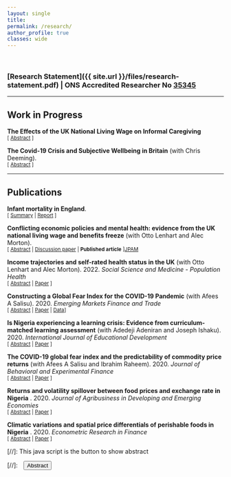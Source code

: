 ```yaml
---
layout: single
title:
permalink: /research/
author_profile: true
classes: wide
---
```


<br/>

<!-- Google Tag Manager (noscript) -->
<noscript><iframe src="https://www.googletagmanager.com/ns.html?id=GTM-PNS829G"
height="0" width="0" style="display:none;visibility:hidden"></iframe></noscript>
<!-- End Google Tag Manager (noscript) -->

### [Research Statement]({{ site.url }}/files/research-statement.pdf) | ONS Accredited Researcher No [35345](https://uksa.statisticsauthority.gov.uk/wp-content/uploads/2023/01/2023_01_03_UKSA_AR_Report.xlsx) 

---

## Work in Progress
**The Effects of the UK National Living Wage on Informal Caregiving**  <br/>
<small>[ <a href="#/" onclick="visib('nlw-carer')">Abstract</a>  ] </small>

<div id="nlw-carer" style="display: none; text-align: justify; line-height: 1.2" ><small>
The increasing ageing population and improvements in the life expectancy of children and young people needing care and support continuously require that family members and associates provide unpaid care. At the same time, declining public services and state welfare spending and expansionary labour market policies are putting pressure on unpaid carers. This study evaluates the effects of increasing wage floors on informal carers’ work hours and health. We considered the 2016 UK’s National Living Wage using the Coarsened Exact Matching and  Difference-in-Differences methods on longitudinal data collected from the Understanding Society’s UK Household Longitudinal Study (UKHLS). Our findings show negative effects of becoming unpaid carer on wor hours and negative health effects. However, increasing the wage floor through the NLW did not make significant difference on the caring effects.
</small><br><br/></div>



**The Covid-19 Crisis and Subjective Wellbeing in Britain** (with Chris Deeming). <br/>
<small>[ <a href="#/" onclick="visib('covid-swb')">Abstract</a>  ] </small>

<div id="covid-swb" style="display: none; text-align: justify; line-height: 1.2" ><small>
In this study we consider the impact of the COVID-19 pandemic across four different dimensions of subjective wellbeing (SWB). In the analyses we pool 110 waves of Secure Access data from the Opinions and Lifestyle Survey fielded by the UK’s Office for National Statistics. We consider the micro and macro aspects of institutional measures to address the COVID-19 pandemic on different measures of SWB, which include happiness, life satisfaction, worthwhileness and anxiety. Using the micro survey data, we consider the impact of micro measures to contain the spread of the virus on SWB, including the effects for workers on the Coronavirus Job Retention Scheme  and those working from home and home schooling. From a macro policy perspective, we evaluate the effects of aggregate governmental policy measures using the Oxford COVID-19 Government Response Tracker on SWB. Our findings show that both the micro and macro indicators of policy measures significantly predict SWB during the pandemic. Additionally, we find that SWB deteriorated significantly during the COVID-19 pandemic and has subsequently failed to return to the pre-pandemic levels after the ending of all public health restrictions in the UK, that signalled the end of the pandemic.
</small><br><br/></div>



- - -

## Publications
**Infant mortality in England**. <br/>
<small>[ <a href="#/" onclick="visib('imr-report')">Summary</a> | [Report][imr-report] ] </small>

<div id="imr-report" style="display: none; text-align: justify; line-height: 1.2" ><small>
The analysis, which was prepared by experts from the Child of the North group – a partnership between Health Equity North and N8 Research Partnership, found the most deprived parts of the country, the North of England and Black and Asian ethnic groups experienced an increase in infant mortality rates (IMR). The increase has been linked to risk factors such as prematurity, congenital anomalies, low birthweight, ethnicity, maternal age, deprivation, poverty and inequality.
** aCite as:  Akanni, Udu, Esan, Black et al. Infant mortality in England: August 2024. NHSA (2024). www.healthequitynorth.co.uk **
Full report in the link below.
</small><br><br/></div>

[imr-report]: https://www.healthequitynorth.co.uk/app/uploads/Infant-mortality-report-FINAL.pdf


**Conflicting economic policies and mental health: evidence from the UK national living wage and benefits freeze** (with Otto Lenhart and Alec Morton). <br/>
<small>[ <a href="#/" onclick="visib('nlw-health')">Abstract</a> | [Discussion paper][nlw-health] | **Published article** ][JPAM] </small>

<div id="nlw-health" style="display: none; text-align: justify; line-height: 1.2" ><small>
This study evaluates the mental health effects of two simultaneously implemented but conflicting policies in the UK: the National Living Wage and the benefits freeze policy. We employed the Callaway and Sant'Anna (2021) DID estimator to evaluate the heterogeneous policy effects, and we found that NLW leads to positive improvements in mental health. Also, we find the negative impact of the benefits freeze policy constricts the NLW effects. Our result is robust to the sensitivity analysis of the parallel trend assumption and the comparison group definition. Additional results support the psychosocial hypothesis that increased job satisfaction is strongly correlated with improvements in mental health. Also, we found evidence of substitution effects between work hours and leisure. Overall, our findings suggest that the effects of the NLW cannot be understood in isolation from the way the entire suite of policy instruments operates on earnings and liveable income for affected low wage workers.
</small><br><br/></div>

[nlw-health]: https://strathprints.strath.ac.uk/83257/
[JPAM]: https://onlinelibrary.wiley.com/doi/full/10.1002/pam.22592


**Income trajectories and self-rated health status in the UK** (with Otto Lenhart and Alec Morton). 2022. *Social Science and Medicine - Population Health* <br/>
<small>[ <a href="#/" onclick="visib('income-trajectories')">Abstract</a> | [Paper][income-trajectories] ] </small>

<div id="income-trajectories" style="display: none; text-align: justify; line-height: 1.2" ><small>
In line with the wide recognition of the connection between socioeconomic status and health outcomes, attention in the recent literature is extending the static perspective to the dynamic implications of income on health. This study contributes to the growing literature on the income-health nexus by evaluating income dynamics on various self-rated health measures in the UK. We explore the impact of different indicators of income experiences on self-rated health and wellbeing outcomes using data from the 11 Waves of Understanding Society UK Household Longitudinal Study between 2009 and 2019. First, we estimate a fixed-effects ordered logit model for various health and wellbeing measures, allowing us to control for unobserved time-invariant heterogeneity. Second, we evaluate the effects of income trajectories by linking longitudinal household income to cross-sectional health outcomes. Our results confirm the general evidence of positive impacts of increasing family income on health. Besides, we find that stability in income position is strongly associated with improved health and wellbeing. On the other hand, income volatility increases the odds of reporting poor health outcomes, particularly for those in low-income households. Also, more years spent in a lower-income quartile reduces the odds of reporting improved self-rated health. Finally, the significant difference in the estimated effects of income before and after 2016 highlights the significant shifts in the effects of income trajectories on self-reported health and wellbeing following the National Living Wage policy implementation.
</small><br><br/></div>

[income-trajectories]: https://doi.org/10.1016/j.ssmph.2022.101035


**Constructing a Global Fear Index for the COVID-19 Pandemic** (with Afees A Salisu). 2020. *Emerging Markets Finance and Trade* <br/>
<small>[ <a href="#/" onclick="visib('gfi-index')">Abstract</a> | [Paper][gfi-index] | [Data][gfi-data]]</small>

<div id="gfi-index" style="display: none; text-align: justify; line-height: 1.2" ><small>
This paper offers two main innovations. First, we construct a global fear index (GFI) for the COVID-19 pandemic to support economic, financial, and policy analyses in this area. Second, we demonstrate the application of the index to stock return predictability using OECD data. The panel data predictability results reveal the significance of the index as a good predictor of stock returns during the pandemic. Also, we find that accounting for “asymmetry” effect and macro (common) factors improves the forecast performance of the GFI-based predictive model for stock returns. With regular updates and improvements of the index, several empirical analyses can be extended to other macroeconomic fundamentals in future research.
</small><br><br/></div>

[gfi-index]: https://doi.org/10.1080/1540496X.2020.1785424

[gfi-data]: https://github.com/lateefakanni/covid_gfi_data

**Is Nigeria experiencing a learning crisis: Evidence from curriculum-matched learning assessment** (with Adedeji Adeniran and Joseph Ishaku). 2020. *International Journal of Educational Development* <br/>
<small>[ <a href="#/" onclick="visib('learning-crisis')">Abstract</a> | [Paper][learning-crisis] ] </small>

<div id="learning-crisis" style="display: none; text-align: justify; line-height: 1.2" ><small>
Agenda 2030 sets an ambitious target to provide inclusive and quality education for all. The first step in this quest is identifying those left behind in accessing quality education and reasons for their exclusion. However, Nigeria like many developing countries lacks data on learning assessment to measure progress on Agenda 2030 at the national and sub-national levels. In this study, we construct a measure for the quality of education by matching curriculum with literacy and numeracy assessments based on existing education survey. In addition, we examine the drivers of quality education in Nigeria based on the newly constructed learning indicator. Our findings confirm Nigerian education system is indeed facing deep learning crisis with the affected children mostly from poor households, in the rural areas, those that attend government-owned schools, and those in the northern region of the country Nigeria. The results emphasized the need for systemic change that will improve school infrastructure, teacher training and ensure more parental involvement.
</small><br><br/></div>

[learning-crisis]: https://doi.org/10.1016/j.ijedudev.2020.102199

**The COVID-19 global fear index and the predictability of commodity price returns** (with Afees A Salisu and Ibrahim Raheem). 2020. *Journal of Behavioral and Experimental Finance* <br/>
<small>[ <a href="#/" onclick="visib('gfipredict')">Abstract</a> | [Paper][gfipredict] ]</small>

<div id="gfipredict" style="display: none; text-align: justify; line-height: 1.2" ><small>
In this paper, we subject the global fear index (GFI) for the COVID-19 pandemic to empirical scrutiny by examining its predictive power in the predictability of commodity price returns during the pandemic. One of the attractions to the index lies in its coverage as all the countries and by extension regions and territories in the world are considered in the construction of the index. Our results show evidence of a positive relationship between commodity price returns and the global fear index, confirming that commodity returns increase as COVID-19 related fear rises. By way of extension, we further establish that commodity market offers better safe-haven properties than the stock market given the negative association between GFI and the latter. Finally, the GFI series improves the forecast accuracy of the predictive model for commodity price returns and its forecast outcome outperforms the historical average (constant returns) model both for the in-sample and out-of-sample forecasts. Our results are robust to alternative measures of pandemics.
</small><br><br/></div>

[gfipredict]: https://doi.org/10.1016/j.jbef.2020.100383


**Returns and volatility spillover between food prices and exchange rate in Nigeria** . 2020. *Journal of Agribusiness in Developing and Emerging Economies* <br/>
<small>[ <a href="#/" onclick="visib('food-exchange')">Abstract</a> | [Paper][food-exchange] ]</small>

<div id="food-exchange" style="display: none; text-align: justify; line-height: 1.2" ><small>
Purpose <br/> Empirical studies have documented the linkage between exchange rate movement and food prices. However, the purpose of this study is to investigate the degree and direction of returns and volatility spillover transmission between exchange rate and domestic food prices in Nigeria.<br/><br/>
Design/methodology/approach <br/> The study uses weekly data from January 2010 to January 2019. Also, the study adopts the improved Diebold and Yilmaz (2012) approach to evaluate the return and volatility spillover between food price and naira to dollar exchange rate. The study also account for 2016 exchange rate crash in the interconnectedness between food prices and naira to dollar exchange rate.<br/><br/>
Findings <br/> The paper finds evidence of directional interdependence among the considered food prices and exchange rate based on the obtained spillover indexes. In addition, exchange rate returns and volatility transmission to food prices is more than it receives, particularly after the exchange rate crash.<br/><br/>
Research limitations/implications <br/> The high consumption of staple foods requires policies on price stabilisation such as massive investment in local production and reduction in import dependence, in order to cushion the effects of exchange rate depreciation on domestic prices of food.<br/><br/>
Originality/value <br/> This study is the first empirical study to investigate the interconnectedness between exchange rate and domestic food prices for a food import–dependent developing country using the Diebold and Yilmaz approach.
</small><br><br/></div>

[food-exchange]: https://doi.org/10.1108/JADEE-04-2019-0045


**Climatic variations and spatial price differentials of perishable foods in Nigeria** . 2020. *Econometric Research in Finance* <br/>
<small>[ <a href="#/" onclick="visib('climatic-variation')">Abstract</a> | [Paper][climatic-variation] ]</small>

<div id="climatic-variation" style="display: none; text-align: justify; line-height: 1.2" ><small>
In this study, we attempt to examine the factors that explain the spatial price differentials of selected perishable food crops across Nigerian markets. Based on monthly market prices of onions and tomatoes across different States, we examine the implications of climatic variations, cost of transportation and differences in economic sizes on the price spread of these items. The empirical findings from the dynamic heterogeneous panel regressions show that these factors have significant long-run impacts on the difference in food prices across markets. The results highlight climatic differences and transportation costs are important factors in regional price spreads for agricultural commodities and hence the need for specific policies to reduce the prices variability. Policies geared towards improving agriculture value chain could offer pathways towards mitigating food loss and waste associated with changing climate and transfer costs, and thereby reduction in prices.
</small><br><br/></div>

[climatic-variation]: https://sciendo.com/downloadpdf/journals/erfin/5/1/article-p1.xml





[//]: This java script is the button to show abstract
<script>
 function visib(id) {
  var x = document.getElementById(id);
  if (x.style.display === "block") {
    x.style.display = "none";
  } else {
    x.style.display = "block";
  }
}
</script>

[//]:&emsp;<button onclick="visib('polariz')" class="btn btn--inverse btn--small">Abstract</button>
